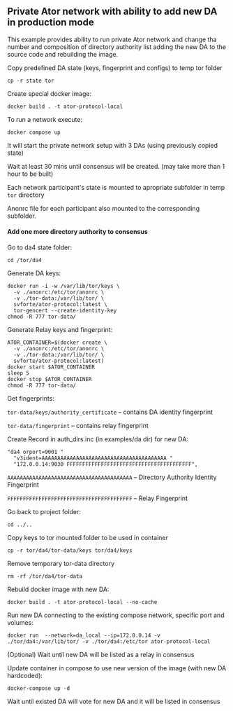 ## Private Ator network with ability to add new DA in production mode ##

This example provides ability to run private Ator network and change tha number and composition of directory authority list adding the new DA to the source code and rebuilding the image.

Copy predefined DA state (keys, fingerprint and configs) to temp tor folder
```
cp -r state tor
```

Create special docker image:
```
docker build . -t ator-protocol-local
```

To run a network execute:
```
docker compose up
```

It will start the private network setup with 3 DAs (using previously copied state)

Wait at least 30 mins until consensus will be created. (may take more than 1 hour to be built)

Each network participant's state is mounted to apropriate subfolder in temp `tor` directory

Anonrc file for each participant also mounted to the corresponding subfolder.

#### Add one more directory authority to consensus

Go to da4 state folder:
```
cd /tor/da4
```
Generate DA keys:
```
docker run -i -w /var/lib/tor/keys \
  -v ./anonrc:/etc/tor/anonrc \
  -v ./tor-data:/var/lib/tor/ \
  svforte/ator-protocol:latest \
  tor-gencert --create-identity-key
chmod -R 777 tor-data/
```
Generate Relay keys and fingerprint:
```
ATOR_CONTAINER=$(docker create \
  -v ./anonrc:/etc/tor/anonrc \
  -v ./tor-data:/var/lib/tor/ \
  svforte/ator-protocol:latest)
docker start $ATOR_CONTAINER
sleep 5
docker stop $ATOR_CONTAINER
chmod -R 777 tor-data/
```

Get fingerprints:

`tor-data/keys/authority_certificate`  – contains DA identity fingerprint

`tor-data/fingerprint` – contains relay fingerprint

Create Record in auth_dirs.inc (in examples/da dir) for new DA:

```
"da4 orport=9001 "
  "v3ident=AAAAAAAAAAAAAAAAAAAAAAAAAAAAAAAAAAAAAAAA "
  "172.0.0.14:9030 FFFFFFFFFFFFFFFFFFFFFFFFFFFFFFFFFFFFFFFF",
```

`AAAAAAAAAAAAAAAAAAAAAAAAAAAAAAAAAAAAAAAA` – Directory Authority Identity Fingerprint

`FFFFFFFFFFFFFFFFFFFFFFFFFFFFFFFFFFFFFFFF` – Relay Fingerprint

Go back to project folder:
```
cd ../..
```

Copy keys to tor mounted folder to be used in container
```
cp -r tor/da4/tor-data/keys tor/da4/keys
```

Remove temporary tor-data directory
```
rm -rf /tor/da4/tor-data
```

Rebuild docker image with new DA:
```
docker build . -t ator-protocol-local --no-cache
```

Run new DA connecting to the existing compose network, specific port and volumes:
```
docker run  --network=da_local --ip=172.0.0.14 -v ./tor/da4:/var/lib/tor/ -v ./tor/da4:/etc/tor ator-protocol-local
```

(Optional) Wait until new DA will be listed as a relay in consensus

Update container in compose to use new version of the image (with new DA hardcoded):
```
docker-compose up -d
```

Wait until existed DA will vote for new DA and it will be listed in consensus
